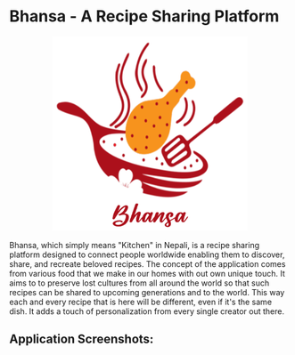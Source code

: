 # Bhansa - A Recipe Sharing Platform

<p align="center">
  <img src="./cook_book/assets/Bhansa.png" alt="Bhansa Logo" width="350" height="350">
</p>

Bhansa, which simply means "Kitchen" in Nepali, is a recipe sharing platform designed to connect people worldwide enabling them to discover, share, and recreate beloved recipes.
The concept of the application comes from various food that we make in our homes with out own unique touch. It aims to to preserve lost cultures from all around the world so that such recipes can be shared to upcoming generations and to the world.
This way each and every recipe that is here will be different, even if it's the same dish. It adds a touch of personalization from every single creator out there.

## Application Screenshots: 

